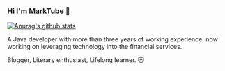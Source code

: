 ### Hi I'm MarkTube 👋

[![Anurag's github stats](https://github-readme-stats.vercel.app/api?username=immarktube&show_icons=true&theme=cobalt)](https://github.com/anuraghazra/github-readme-stats)

A Java developer with more than three years of working experience,  now working on leveraging technology into the financial services. 

Blogger, Literary enthusiast, Lifelong learner. 😻


